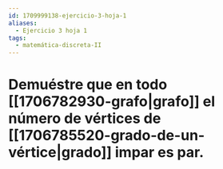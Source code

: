 ```yaml
---
id: 1709999138-ejercicio-3-hoja-1
aliases:
  - Ejercicio 3 hoja 1
tags:
  - matemática-discreta-II
---
```


# Demuéstre que en todo [[1706782930-grafo|grafo]] el número de vértices de [[1706785520-grado-de-un-vértice|grado]] impar es par.
